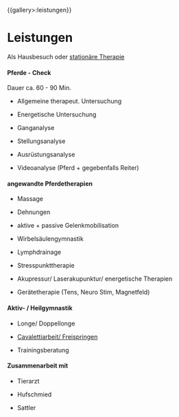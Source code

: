 {{gallery>:leistungen}}
# Leistungen

Als Hausbesuch oder [stationäre Therapie](stationaer)


#### Pferde - Check

Dauer ca. 60 - 90 Min.

*  Allgemeine therapeut. Untersuchung

*  Energetische Untersuchung

*  Ganganalyse

*  Stellungsanalyse

*  Ausrüstungsanalyse

*  Videoanalyse (Pferd + gegebenfalls Reiter)

#### angewandte Pferdetherapien

*  Massage

*  Dehnungen

*  aktive + passive Gelenkmobilisation

*  Wirbelsäulengymnastik

*  Lymphdrainage

*  Stresspunkttherapie

*  Akupressur/ Laserakupunktur/ energetische Therapien

*  Gerätetherapie (Tens, Neuro Stim, Magnetfeld)

#### Aktiv- / Heilgymnastik



*  Longe/ Doppellonge

*  [Cavalettiarbeit/ Freispringen](cavalettigymnastik)

*  Trainingsberatung


#### Zusammenarbeit mit


*  Tierarzt

*  Hufschmied

*  Sattler








